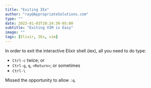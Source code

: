 ```yaml
---
title: "Exiting IEx"
author: "ray@AppropriateSolutions.com"
type: ""
date: 2023-01-03T10:24:30-05:00
subtitle: "Exiting VIM is Easy"
image: ""
tags: [Elixir, IEx, vim]
---
```


In order to exit the interactive Elixir shell (iex), all you need to do type:
- `Ctrl-c` twice; or
- `Ctrl-g`, `q`, `<Return>`; or sometimes
- `Ctrl-\`

Missed the opportunity to allow `:q`.
